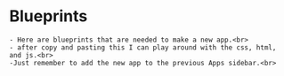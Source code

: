 


# Blueprints
    - Here are blueprints that are needed to make a new app.<br>
    - after copy and pasting this I can play around with the css, html, and js.<br>
    -Just remember to add the new app to the previous Apps sidebar.<br>
